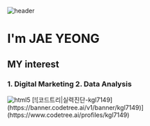 ![header](https://capsule-render.vercel.app/api?type=rounded&color=gradient&text=%20Jay%20&height=200&fontSize=80&textBg=true)
<h1>I'm JAE YEONG</h1>

<h2> MY interest</h2>

<h3> 1. Digital Marketing 
     2. Data Analysis
</h3>


<img alt="html5" src="https://img.shields.io/badge/-HTML5-E34F26?style=flat-square&logo=html5&logoColor=white" />
<src = "https://banner.codetree.ai/v1/banner/kgl7149)](https://www.codetree.ai/profiles/kgl7149">
[![코드트리|실력진단-kgl7149](https://banner.codetree.ai/v1/banner/kgl7149)](https://www.codetree.ai/profiles/kgl7149)
